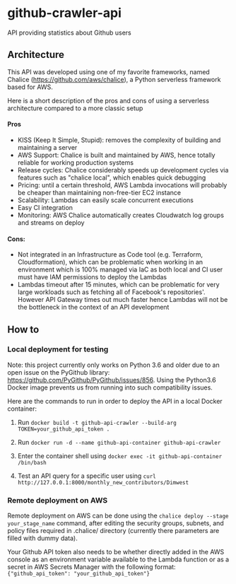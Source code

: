 # github-crawler-api

API providing statistics about Github users

## Architecture

This API was developed using one of my favorite frameworks, named Chalice (https://github.com/aws/chalice), 
a Python serverless framework based for AWS.

Here is a short description of the pros and cons of using a serverless architecture compared
to a more classic setup

#### Pros

- KISS (Keep It Simple, Stupid): removes the complexity of building and maintaining a server
- AWS Support: Chalice is built and maintained by AWS, hence totally reliable for working production systems
- Release cycles: Chalice considerably speeds up development cycles via features such as "chalice local", which enables quick debugging 
- Pricing: until a certain threshold, AWS Lambda invocations will probably be cheaper than maintaining 
non-free-tier EC2 instance
- Scalability: Lambdas can easily scale concurrent executions 
- Easy CI integration
- Monitoring: AWS Chalice automatically creates Cloudwatch log groups and streams on deploy
		
#### Cons: 

- Not integrated in an Infrastructure as Code tool (e.g. Terraform, Cloudformation), which can be problematic
when working in an environment which is 100% managed via IaC as both local and CI user must have 
IAM permissions to deploy the Lambdas
- Lambdas timeout after 15 minutes, which can be problematic for very large workloads such as 
fetching all of Facebook's repositories'. However API Gateway times out much faster hence Lambdas
will not be the bottleneck in the context of an API development

## How to

### Local deployment for testing

Note: this project currently only works on Python 3.6 and older due to an open issue on the PyGithub 
library: https://github.com/PyGithub/PyGithub/issues/856. Using the Python3.6 Docker image prevents
us from running into such compatibility issues.

Here are the commands to run in order to deploy the API in a local Docker container:

1) Run `docker build -t github-api-crawler --build-arg TOKEN=your_github_api_token .`

2) Run `docker run -d --name github-api-container github-api-crawler`

3) Enter the container shell using `docker exec -it github-api-container /bin/bash`

4) Test an API query for a specific user using `curl http://127.0.0.1:8000/monthly_new_contributors/Dimwest`

### Remote deployment on AWS

Remote deployment on AWS can be done using the `chalice deploy --stage your_stage_name` command,
after editing the security groups, subnets, and policy files required in .chalice/ directory (currently
there parameters are filled with dummy data).

Your Github API token also needs to be whether directly added in the AWS console as an environment 
variable available to the Lambda function or as a secret in AWS Secrets Manager with the following format:
`{"github_api_token": "your_github_api_token"}`
